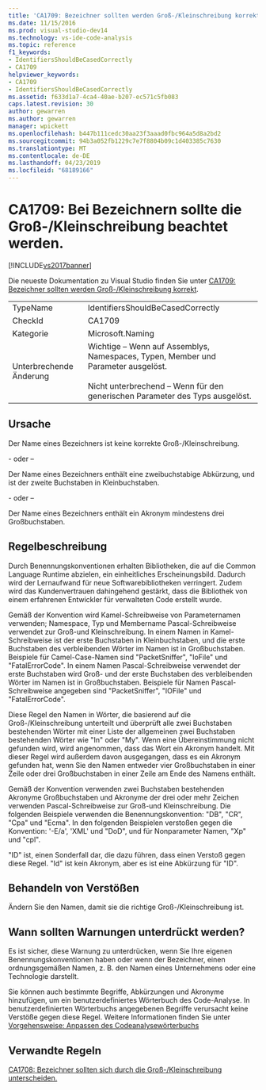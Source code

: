```yaml
---
title: 'CA1709: Bezeichner sollten werden Groß-/Kleinschreibung korrekt | Microsoft-Dokumentation'
ms.date: 11/15/2016
ms.prod: visual-studio-dev14
ms.technology: vs-ide-code-analysis
ms.topic: reference
f1_keywords:
- IdentifiersShouldBeCasedCorrectly
- CA1709
helpviewer_keywords:
- CA1709
- IdentifiersShouldBeCasedCorrectly
ms.assetid: f633d1a7-4ca4-40ae-b207-ec571c5fb083
caps.latest.revision: 30
author: gewarren
ms.author: gewarren
manager: wpickett
ms.openlocfilehash: b447b111cedc30aa23f3aaad0fbc964a5d8a2bd2
ms.sourcegitcommit: 94b3a052fb1229c7e7f8804b09c1d403385c7630
ms.translationtype: MT
ms.contentlocale: de-DE
ms.lasthandoff: 04/23/2019
ms.locfileid: "68189166"
---
```

# <a name="ca1709-identifiers-should-be-cased-correctly"></a>CA1709: Bei Bezeichnern sollte die Groß-/Kleinschreibung beachtet werden.
[!INCLUDE[vs2017banner](../includes/vs2017banner.md)]

Die neueste Dokumentation zu Visual Studio finden Sie unter [CA1709: Bezeichner sollten werden Groß-/Kleinschreibung korrekt](https://docs.microsoft.com/visualstudio/code-quality/ca1709-identifiers-should-be-cased-correctly).  
  
|||  
|-|-|  
|TypeName|IdentifiersShouldBeCasedCorrectly|  
|CheckId|CA1709|  
|Kategorie|Microsoft.Naming|  
|Unterbrechende Änderung|Wichtige – Wenn auf Assemblys, Namespaces, Typen, Member und Parameter ausgelöst.<br /><br /> Nicht unterbrechend – Wenn für den generischen Parameter des Typs ausgelöst.|  
  
## <a name="cause"></a>Ursache  
 Der Name eines Bezeichners ist keine korrekte Groß-/Kleinschreibung.  
  
 \- oder –  
  
 Der Name eines Bezeichners enthält eine zweibuchstabige Abkürzung, und ist der zweite Buchstaben in Kleinbuchstaben.  
  
 \- oder –  
  
 Der Name eines Bezeichners enthält ein Akronym mindestens drei Großbuchstaben.  
  
## <a name="rule-description"></a>Regelbeschreibung  
 Durch Benennungskonventionen erhalten Bibliotheken, die auf die Common Language Runtime abzielen, ein einheitliches Erscheinungsbild. Dadurch wird der Lernaufwand für neue Softwarebibliotheken verringert. Zudem wird das Kundenvertrauen dahingehend gestärkt, dass die Bibliothek von einem erfahrenen Entwickler für verwalteten Code erstellt wurde.  
  
 Gemäß der Konvention wird Kamel-Schreibweise von Parameternamen verwenden; Namespace, Typ und Membername Pascal-Schreibweise verwendet zur Groß-und Kleinschreibung. In einem Namen in Kamel-Schreibweise ist der erste Buchstaben in Kleinbuchstaben, und die erste Buchstaben des verbleibenden Wörter im Namen ist in Großbuchstaben. Beispiele für Camel-Case-Namen sind "PacketSniffer", "IoFile" und "FatalErrorCode". In einem Namen Pascal-Schreibweise verwendet der erste Buchstaben wird Groß- und der erste Buchstaben des verbleibenden Wörter im Namen ist in Großbuchstaben. Beispiele für Namen Pascal-Schreibweise angegeben sind "PacketSniffer", "IOFile" und "FatalErrorCode".  
  
 Diese Regel den Namen in Wörter, die basierend auf die Groß-/Kleinschreibung unterteilt und überprüft alle zwei Buchstaben bestehenden Wörter mit einer Liste der allgemeinen zwei Buchstaben bestehenden Wörter wie "In" oder "My". Wenn eine Übereinstimmung nicht gefunden wird, wird angenommen, dass das Wort ein Akronym handelt. Mit dieser Regel wird außerdem davon ausgegangen, dass es ein Akronym gefunden hat, wenn Sie den Namen entweder vier Großbuchstaben in einer Zeile oder drei Großbuchstaben in einer Zeile am Ende des Namens enthält.  
  
 Gemäß der Konvention verwenden zwei Buchstaben bestehenden Akronyme Großbuchstaben und Akronyme der drei oder mehr Zeichen verwenden Pascal-Schreibweise zur Groß-und Kleinschreibung. Die folgenden Beispiele verwenden die Benennungskonvention: "DB", "CR", "Cpa" und "Ecma". In den folgenden Beispielen verstoßen gegen die Konvention: '-E/a', 'XML' und "DoD", und für Nonparameter Namen, "Xp" und "cpl".  
  
 "ID" ist, einen Sonderfall dar, die dazu führen, dass einen Verstoß gegen diese Regel. "Id" ist kein Akronym, aber es ist eine Abkürzung für "ID".  
  
## <a name="how-to-fix-violations"></a>Behandeln von Verstößen  
 Ändern Sie den Namen, damit sie die richtige Groß-/Kleinschreibung ist.  
  
## <a name="when-to-suppress-warnings"></a>Wann sollten Warnungen unterdrückt werden?  
 Es ist sicher, diese Warnung zu unterdrücken, wenn Sie Ihre eigenen Benennungskonventionen haben oder wenn der Bezeichner, einen ordnungsgemäßen Namen, z. B. den Namen eines Unternehmens oder eine Technologie darstellt.  
  
 Sie können auch bestimmte Begriffe, Abkürzungen und Akronyme hinzufügen, um ein benutzerdefiniertes Wörterbuch des Code-Analyse. In benutzerdefinierten Wörterbuchs angegebenen Begriffe verursacht keine Verstöße gegen diese Regel. Weitere Informationen finden Sie unter [Vorgehensweise: Anpassen des Codeanalysewörterbuchs](../code-quality/how-to-customize-the-code-analysis-dictionary.md)  
  
## <a name="related-rules"></a>Verwandte Regeln  
 [CA1708: Bezeichner sollten sich durch die Groß-/Kleinschreibung unterscheiden.](../code-quality/ca1708-identifiers-should-differ-by-more-than-case.md)
